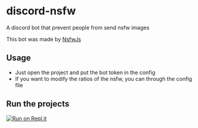 # discord-nsfw

A discord bot that prevent people from send nsfw images

This bot was made by [NsfwJs](https://github.com/infinitered/nsfwjs)

## Usage

* Just open the project and put the bot token in the config
* If you want to modify the ratios of the nsfw, you can through the config file

## Run the projects

[![Run on Repl.it](https://repl.it/badge/github/SudhanPlayz/Discord-MusicBot)](https://replit.com/@zaidali4/Discord-nsfw-detection?v=1)
